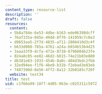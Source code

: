 ```yaml
---
content_type: resource-list
description: ''
draft: false
resources:
  content:
  - 5b8a784e-6e53-4dbe-b163-ede06398dcff
  - 76af335a-045e-49dd-8f76-141959c7c0a3
  - d9653aa5-2f7d-4835-a711-2006410d3c4f
  - b633d008-765a-47b1-a24a-b034b53b4d25
  - 3aaa33f0-dcfa-471e-8738-8796084b23fe
  - 024a8c05-ee82-46d2-b815-74e21b83e880
  - db381e83-1933-454b-8a0c-404d3bdc2fbb
  - 32ed94ee-f1f6-4be9-b31b-f2ebad3e83eb
  - 7487390d-8e56-4ff2-8a12-32b0185cf20f
  website: test34
title: test
uid: c1f60a99-18f7-4d05-963e-c025311c5972
---
```

